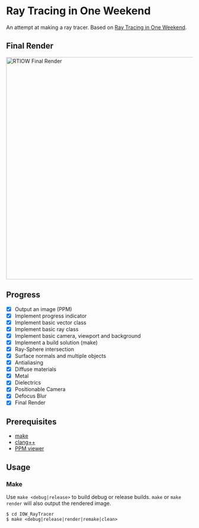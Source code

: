# Ray Tracing in One Weekend

An attempt at making a ray tracer. Based on [Ray Tracing in One Weekend](https://raytracing.github.io/books/RayTracingInOneWeekend.html).

## Final Render

<img width="600" alt="RTIOW Final Render" src="https://user-images.githubusercontent.com/9082440/176953805-aafc2261-1694-4cec-9c25-d788047cf1e6.png">

## Progress

- [x] Output an image (PPM)
- [x] Implement progress indicator
- [x] Implement basic vector class
- [x] Implement basic ray class
- [x] Implement basic camera, viewport and background
- [x] Implement a build solution (make)
- [x] Ray-Sphere intersection
- [x] Surface normals and multiple objects
- [x] Antialiasing
- [x] Diffuse materials
- [x] Metal
- [x] Dielectrics
- [x] Positionable Camera
- [x] Defocus Blur
- [x] Final Render

## Prerequisites

- [make](https://www.gnu.org/software/make/)
- [clang++](https://releases.llvm.org/)
- [PPM viewer](https://fileinfo.com/extension/ppm#portable_pixmap_image_file_open)

## Usage

### Make

Use `make <debug|release>` to build debug or release builds. `make` or `make render` will also output the rendered image.

```shell
$ cd IOW_RayTracer
$ make <debug|release|render|remake|clean>
```
